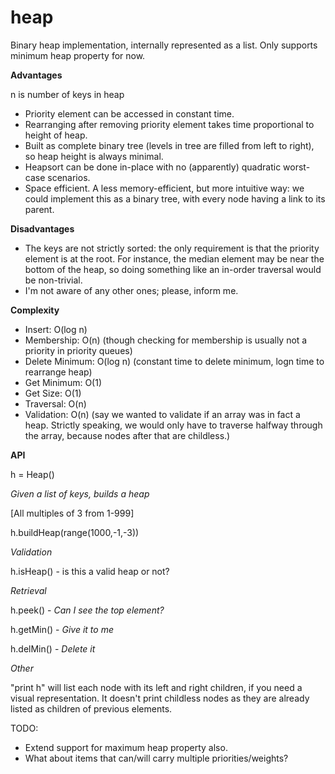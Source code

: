 heap
====

Binary heap implementation, internally represented as a list. Only supports minimum heap property for now.

**Advantages**

n is number of keys in heap

- Priority element can be accessed in constant time.
- Rearranging after removing priority element takes time proportional to height of heap.
- Built as complete binary tree (levels in tree are filled from left to right), so heap height is always minimal.
- Heapsort can be done in-place with no (apparently) quadratic worst-case scenarios.
- Space efficient. A less memory-efficient, but more intuitive way: we could implement this as a binary tree, with every node having a link to its parent.

**Disadvantages**

* The keys are not strictly sorted: the only requirement is that the priority element is at the root. For instance, the median element may be near the bottom of the heap, so doing something like an in-order traversal would be non-trivial.
* I'm not aware of any other ones; please, inform me.


**Complexity**

- Insert: O(log n)
- Membership: O(n) (though checking for membership is usually not a priority in priority queues)
- Delete Minimum: O(log n) (constant time to delete minimum, logn time to rearrange heap)
- Get Minimum: O(1) 
- Get Size: O(1)
- Traversal: O(n)
- Validation: O(n) (say we wanted to validate if an array was in fact a heap. Strictly speaking, we would only have to traverse halfway through the array, because nodes after that are childless.)

**API**

h = Heap()

*Given a list of keys, builds a heap*

[All multiples of 3 from 1-999]

h.buildHeap(range(1000,-1,-3))

*Validation*

h.isHeap() - is this a valid heap or not? 

*Retrieval*

h.peek() - *Can I see the top element?*

h.getMin() - *Give it to me*

h.delMin() - *Delete it*

*Other*

"print h" will list each node with its left and right children, if you need a visual representation. It doesn't print childless nodes as they are already listed as children of previous elements.

TODO:

- Extend support for maximum heap property also.
- What about items that can/will carry multiple priorities/weights?
